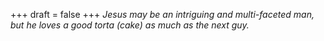 
+++
draft = false
+++
_Jesus may be an intriguing and multi-faceted man, but he loves a good torta (cake) as much as the next guy._
